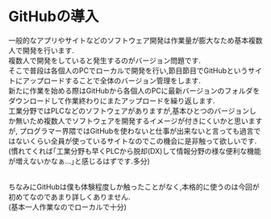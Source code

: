 # GitHubの導入
一般的なアプリやサイトなどのソフトウェア開発は作業量が膨大なため基本複数人で開発を行います.<br>
複数人で開発をしていると発生するのがバージョン問題です.<br>
そこで普段は各個人のPCでローカルで開発を行い,節目節目でGitHubというサイトにアップロードすることで全体のバージョン管理をします.<br>
新たに作業を始める際はGitHubから各個人のPCに最新バージョンのフォルダをダウンロードして作業終わりにまたアップロードを繰り返します.<br>
工業分野ではPLCなどのソフトウェアがありますが,基本ひとつのバージョンしか無いため複数人でソフトウェアを開発するイメージが付きにくいかと思いますが,
プログラマー界隈ではGitHubを使わないと仕事が出来ないと言っても過言ではないくらい全員が使っているサイトなのでこの機会に是非触って欲しいです.<br>
(慣れてくれば｢工業分野も早くPLCから脱却(DX)して情報分野の様な便利な機能が増えないかなぁ...｣と感じるはずです.多分)<br><br>

ちなみにGitHubは僕も体験程度しか触ったことがなく,本格的に使うのは今回が初めてなのであまり詳しくありません.<br>
(基本一人作業なのでローカルで十分)<br>

